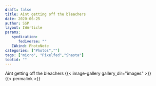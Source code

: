 ```yaml
---
draft: false
title: Aint getting off the bleachers 
date: 2020-06-25
author: SSP
layout: IWArticle
params:
   syndication:
      fediverse: ""
   IWkind: PhotoNote
categories: ["Photos",""]
tags: ["micro", "Pixelfed","Shasta"] 
tootid: ""
---
```


Aint getting off the bleachers
{{< image-gallery gallery_dir="images" >}}
{{< permalink >}}
